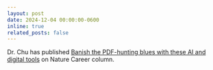 ```yaml
---
layout: post
date: 2024-12-04 00:00:00-0600
inline: true
related_posts: false
---
```


Dr. Chu has published [Banish the PDF-hunting blues with these AI and digital tools](https://www.nature.com/articles/d41586-024-03775-7) on Nature Career column.
